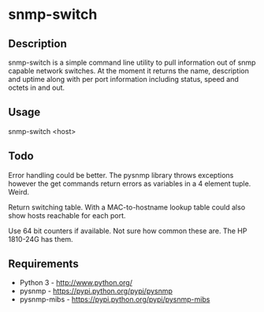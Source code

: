 # snmp-switch

## Description

snmp-switch is a simple command line utility to pull information out of snmp
capable network switches. At the moment it returns the name, description and
uptime along with per port information including status, speed and octets in and
out.

## Usage

snmp-switch &lt;host&gt;

## Todo

Error handling could be better. The pysnmp library throws exceptions however the
get commands return errors as variables in a 4 element tuple. Weird.

Return switching table. With a MAC-to-hostname lookup table
could also show hosts reachable for each port.

Use 64 bit counters if available. Not sure how common these are. The HP 1810-24G
has them.

## Requirements

* Python 3 - http://www.python.org/
* pysnmp - https://pypi.python.org/pypi/pysnmp
* pysnmp-mibs - https://pypi.python.org/pypi/pysnmp-mibs

